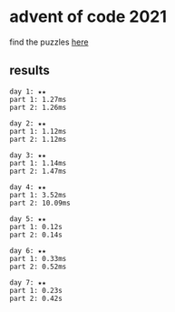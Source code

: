 # advent of code 2021

find the puzzles [here](https://adventofcode.com/2021)

## results

```
day 1: ★★
part 1: 1.27ms
part 2: 1.26ms
```

```
day 2: ★★
part 1: 1.12ms
part 2: 1.12ms
```

```
day 3: ★★
part 1: 1.14ms
part 2: 1.47ms
```

```
day 4: ★★
part 1: 3.52ms
part 2: 10.09ms
```

```
day 5: ★★
part 1: 0.12s
part 2: 0.14s
```

```
day 6: ★★
part 1: 0.33ms
part 2: 0.52ms
```

```
day 7: ★★
part 1: 0.23s
part 2: 0.42s
```
